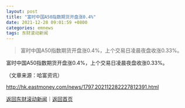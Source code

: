```yaml
---
layout: post
title: "富时中国A50指数期货开盘涨0.4%"
date: 2021-12-28 09:01:59 +0800
categories: emnews
tags: 东财滚动新闻
---
```

> 富时中国A50指数期货开盘涨0.4%，上个交易日凌晨夜盘收涨0.33%。

<p>富时中国A50指数期货开盘涨0.4%，上个交易日凌晨夜盘收涨0.33%。</p><p class="em_media">（文章来源：哈富资讯）</p>

<http://hk.eastmoney.com/news/1797,202112282227812391.html>

[返回东财滚动新闻](//finews.withounder.com/emnews/)｜[返回首页](//finews.withounder.com/)